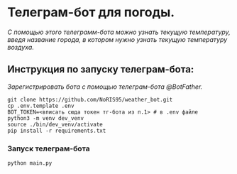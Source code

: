 # Телеграм-бот для погоды.
_С помощью этого телеграмм-бота можно узнать текущую температуру, введя название города, в котором нужно узнать текущую температуру воздуха._
## Инструкция по запуску телеграм-бота: ##
_Зарегистрировать бота с помощью телеграм-бота @BotFather._
```
git clone https://github.com/NoRIS95/weather_bot.git
cp .env.template .env
BOT_TOKEN=<вписать сюда токен тг-бота из п.1> # в .env файле
python3 -m venv dev_venv
source ./bin/dev_venv/activate
pip install -r requirements.txt
```
 
### Запуск телеграм-бота ###
 
```
python main.py
```
